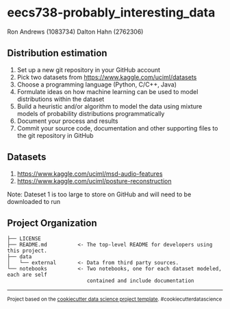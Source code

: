 eecs738-probably_interesting_data
==============================

Ron Andrews (1083734)
Dalton Hahn (2762306)

Distribution estimation
-----------------------
1. Set up a new git repository in your GitHub account
2. Pick two datasets from https://www.kaggle.com/uciml/datasets
3. Choose a programming language (Python, C/C++, Java)
4. Formulate ideas on how machine learning can be used to model distributions within the dataset
5. Build a heuristic and/or algorithm to model the data using mixture models of probability distributions programmatically
6. Document your process and results
7. Commit your source code, documentation and other supporting files to the git repository in GitHub

Datasets
--------
1. https://www.kaggle.com/uciml/msd-audio-features
2. https://www.kaggle.com/uciml/posture-reconstruction

Note: Dateset 1 is too large to store on GitHub and will need to be downloaded to run


Project Organization
------------

    ├── LICENSE
    ├── README.md          <- The top-level README for developers using this project.
    ├── data
    │   └── external       <- Data from third party sources.
    └── notebooks          <- Two notebooks, one for each dataset modeled, each are self 
                              contained and include documentation

--------

<p><small>Project based on the <a target="_blank" href="https://drivendata.github.io/cookiecutter-data-science/">cookiecutter data science project template</a>. #cookiecutterdatascience</small></p>
